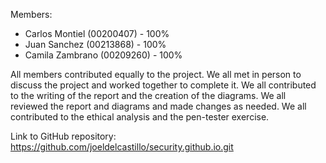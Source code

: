 Members:

- Carlos Montiel (00200407) - 100%
- Juan Sanchez (00213868) - 100%
- Camila Zambrano (00209260) - 100%

All members contributed equally to the project. We all met in person to discuss the project and worked together to complete it. We all contributed to the writing of the report and the creation of the diagrams. We all reviewed the report and diagrams and made changes as needed. We all contributed to the ethical analysis and the pen-tester exercise.

Link to GitHub repository: https://github.com/joeldelcastillo/security.github.io.git
